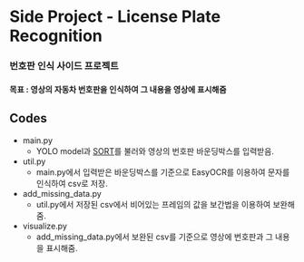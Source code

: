 Side Project - License Plate Recognition
====
### 번호판 인식 사이드 프로젝트
#### 목표 : 영상의 자동차 번호판을 인식하여 그 내용을 영상에 표시해줌
## Codes
* main.py
  + YOLO model과 [SORT](https://github.com/Jh-jaehyuk/ObjectDetection/tree/main/EasyOCR/sort)를 불러와 영상의 번호판 바운딩박스를 입력받음.
* util.py
  + main.py에서 입력받은 바운딩박스를 기준으로 EasyOCR를 이용하여 문자를 인식하여 csv로 저장.
* add_missing_data.py
  + util.py에서 저장된 csv에서 비어있는 프레임의 값을 보간법을 이용하여 보완해줌.
* visualize.py
  + add_missing_data.py에서 보완된 csv를 기준으로 영상에 번호판과 그 내용을 표시해줌.

